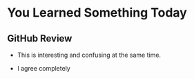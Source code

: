 # You Learned Something Today
## GitHub Review
- This is interesting and confusing at the same time.

- I agree completely
